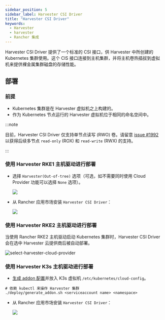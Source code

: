 ```yaml
---
sidebar_position: 5
sidebar_label: Harvester CSI Driver
title: "Harvester CSI Driver"
keywords:
  - Harvester
  - harvester
  - Rancher 集成
---
```


Harvester CSI Driver 提供了一个标准的 CSI 接口，供 Harvester 中所创建的 Kubernetes 集群使用。这个 CIS 接口连接到主机集群，并将主机卷热插拔到虚拟机来提供裸金属集群磁盘的存储性能。

## 部署

### 前提

- Kubernetes 集群是在 Harvester 虚拟机之上构建的。
- 作为 Kubernetes 节点运行的 Harvester 虚拟机位于相同的命名空间中。

:::note

目前，Harvester CSI Driver 仅支持单节点读写 (RWO) 卷。请留意 [issue #1992](https://github.com/harvester/harvester/issues/1992) 以获得后续多节点 `read-only` (ROX) 和 `read-write` (RWX) 的支持。

:::

### 使用 Harvester RKE1 主机驱动进行部署

- 选择 `Harvester(Out-of-tree)` 选项（可选，如不需要同时使用 Cloud Provider 功能可以选择 `None` 选项）。

   ![](/img/v1.1/rancher/rke-cloud-provider.png)

- 从 Rancher 应用市场安装 `Harvester CSI Driver`：

   ![](/img/v1.1/rancher/install-harvester-csi-driver.png)


### 使用 Harvester RKE2 主机驱动进行部署

当使用 Rancher RKE2 主机驱动启动 Kubernetes 集群时，Harvester CSI Driver 会在选中 Harvester 云提供商后被自动部署。

![select-harvester-cloud-provider](/img/v1.1/rancher/rke2-cloud-provider.png)

### 使用 Harvester K3s 主机驱动进行部署

- [生成 addon 配置](https://github.com/harvester/harvester-csi-driver/blob/master/deploy/generate_addon.sh)并放入 K3s 虚拟机 `/etc/kubernetes/cloud-config`。

```
# 依赖 kubectl 来操作 Harvester 集群
./deploy/generate_addon.sh <serviceaccount name> <namespace>
```

- 从 Rancher 应用市场安装 `Harvester CSI Driver`：

   ![](/img/v1.1/rancher/install-harvester-csi-driver-in-k3s.png)
